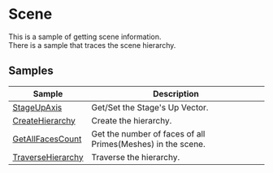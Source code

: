 # Scene

This is a sample of getting scene information.     
There is a sample that traces the scene hierarchy.     


## Samples

|Sample|Description|     
|---|---|     
|[StageUpAxis](./StageUpAxis/readme.md)|Get/Set the Stage's Up Vector.|    
|[CreateHierarchy](./CreateHierarchy/readme.md)|Create the hierarchy.|    
|[GetAllFacesCount](./GetAllFacesCount/readme.md)|Get the number of faces of all Primes(Meshes) in the scene.|    
|[TraverseHierarchy](./TraverseHierarchy/readme.md)|Traverse the hierarchy.|    


